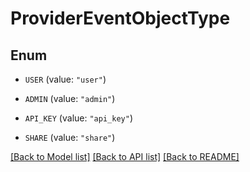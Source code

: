 # ProviderEventObjectType

## Enum


* `USER` (value: `"user"`)

* `ADMIN` (value: `"admin"`)

* `API_KEY` (value: `"api_key"`)

* `SHARE` (value: `"share"`)


[[Back to Model list]](../README.md#documentation-for-models) [[Back to API list]](../README.md#documentation-for-api-endpoints) [[Back to README]](../README.md)


